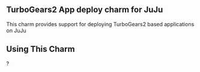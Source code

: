 TurboGears2 App deploy charm for JuJu
---------------------------------------

This charm provides support for deploying TurboGears2 based applications on JuJu

Using This Charm
-------------------

?
